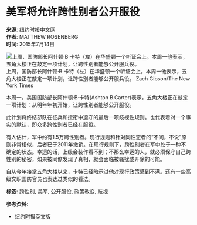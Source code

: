 # 美军将允许跨性别者公开服役

**来源**: 纽约时报中文网  
**作者**: MATTHEW ROSENBERG  
**时间**: 2015年7月14日  

![上周，国防部长阿什顿·B·卡特（左）在华盛顿一个听证会上。本周一他表示，五角大楼正在敲定一项计划，让跨性别者能够公开服兵役。](https://static01.nyt.com/images/2015/07/14/us/14militaryweb/14militaryweb-master1050.jpg)  
上周，国防部长阿什顿·B·卡特（左）在华盛顿一个听证会上。本周一他表示，五角大楼正在敲定一项计划，让跨性别者能够公开服兵役。 Zach Gibson/The New York Times

本周一，美国国防部长阿什顿·B·卡特(Ashton B.Carter)表示，五角大楼正在敲定一项计划：从明年年初开始，让跨性别者能够公开服役。

此计划将终结部队在征兵和授衔中遵守的最后一项歧视性规则。也代表着对一个事实的默认，即众多跨性别者已经在服役。

有人估计，军中约有1.5万跨性别者。现行规则和针对同性恋者的“不问，不说”原则非常相似，后者已于2011年撤销。在现行规则下，跨性别者在军中处于一种不确定的状态。幸运的话，上级会装作看不到；不那么幸运的人，就必须保守自己跨性别的秘密，如果被同僚发现了真相，就会面临被骚扰或开除的可能。

自从今年接掌五角大楼以来，卡特已经暗示过他对现行政策感到不满。还有一些高级文职国防官员也表达过类似的看法。  

**标签**: 跨性别, 美军, 公开服役, 政策改变, 歧视

**参考资料**:
- [纽约时报英文版](https://www.nytimes.com/2015/07/14/us/pentagon-plan-would-let-transgender-people-serve-openly.html)